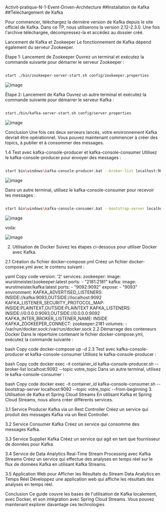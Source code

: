  Activit-pratique-N-1-Event-Driven-Architecture
##Installation de Kafka
##Téléchargement de Kafka

Pour commencer, téléchargez la dernière version de Kafka depuis le site officiel de Kafka. Dans ce TP, nous utiliserons la version 2.12-2.3.0. Une fois l'archive téléchargée, décompressez-la et accédez au dossier créé.

Lancement de Kafka et Zookeeper
Le fonctionnement de Kafka dépend également du serveur Zookeeper.

Étape 1: Lancement de Zookeeper
Ouvrez un terminal et exécutez la commande suivante pour démarrer le serveur Zookeeper :

```bash

start ./bin/zookeeper-server-start.sh config/zookeeper.properties
```

![image](https://github.com/Userkaoutar/Activit-pratique-N-1-Event-Driven-Architecture/assets/101696114/76c73be1-d1dd-4a58-bf00-8aed66b6c3cc)


Étape 2: Lancement de Kafka
Ouvrez un autre terminal et exécutez la commande suivante pour démarrer le serveur Kafka :

```bash

start./bin/kafka-server-start.sh config/server.properties
```

![image](https://github.com/Userkaoutar/Activit-pratique-N-1-Event-Driven-Architecture/assets/101696114/b1b3468e-fead-4e08-832c-974fac804776)

Conclusion
Une fois ces deux serveurs lancés, votre environnement Kafka devrait être opérationnel. Vous pouvez maintenant commencer à créer des topics, à publier et à consommer des messages. 

1.4 Test avec kafka-console-producer et kafka-console-consumer
Utilisez le kafka-console-producer pour envoyer des messages :

```bash

start bin\windows\kafka-console-producer.bat --broker-list localhost:9092 --topic kaoutar-topic

```

![image](https://github.com/Userkaoutar/Activit-pratique-N-1-Event-Driven-Architecture/assets/101696114/09eabd3e-39ff-483a-82a6-48289c6ba4c7)



Dans un autre terminal, utilisez le kafka-console-consumer pour recevoir les messages :

```bash

start bin\windows\kafka-console-consumer.bat --bootstrap-server localhost:9092 --topic kaoutar-topic --from-beginning


```

![image](https://github.com/Userkaoutar/Activit-pratique-N-1-Event-Driven-Architecture/assets/101696114/0542cf73-6efd-495d-9318-708393c50dc0)


voila:

![image](https://github.com/Userkaoutar/Activit-pratique-N-1-Event-Driven-Architecture/assets/101696114/227368a4-80a1-4e63-b39f-8257af5b836d)


2. Utilisation de Docker
Suivez les étapes ci-dessous pour utiliser Docker avec Kafka.

2.1 Création du fichier docker-compose.yml
Créez un fichier docker-compose.yml avec le contenu suivant :

yaml
Copy code
version: '2'
services:
  zookeeper:
    image: wurstmeister/zookeeper:latest
    ports:
     - "2181:2181"
  kafka:
    image: wurstmeister/kafka:latest
    ports:
     - "9092:9092"
    expose:
     - "9093"
    environment:
      KAFKA_ADVERTISED_LISTENERS: INSIDE://kafka:9093,OUTSIDE://localhost:9092
      KAFKA_LISTENER_SECURITY_PROTOCOL_MAP: INSIDE:PLAINTEXT,OUTSIDE:PLAINTEXT
      KAFKA_LISTENERS: INSIDE://0.0.0.0:9093,OUTSIDE://0.0.0.0:9092
      KAFKA_INTER_BROKER_LISTENER_NAME: INSIDE
      KAFKA_ZOOKEEPER_CONNECT: zookeeper:2181
    volumes:
     - /var/run/docker.sock:/var/run/docker.sock
2.2 Démarrage des conteneurs Docker
Dans le répertoire contenant le fichier docker-compose.yml, exécutez la commande suivante :

bash
Copy code
docker-compose up -d
2.3 Test avec kafka-console-producer et kafka-console-consumer
Utilisez le kafka-console-producer :

bash
Copy code
docker exec -it container_id kafka-console-producer.sh --broker-list localhost:9092 --topic votre_topic
Dans un autre terminal, utilisez le kafka-console-consumer :

bash
Copy code
docker exec -it container_id kafka-console-consumer.sh --bootstrap-server localhost:9092 --topic votre_topic --from-beginning
3. Utilisation de Kafka et Spring Cloud Streams
En utilisant Kafka et Spring Cloud Streams, nous allons créer différents services.

3.1 Service Producer Kafka via un Rest Controller
Créez un service qui produit des messages Kafka via un Rest Controller.

3.2 Service Consumer Kafka
Créez un service qui consomme des messages Kafka.

3.3 Service Supplier Kafka
Créez un service qui agit en tant que fournisseur de données pour Kafka.

3.4 Service de Data Analytics Real-Time Stream Processing avec Kafka Streams
Créez un service qui effectue des analyses en temps réel sur le flux de données Kafka en utilisant Kafka Streams.

3.5 Application Web pour Afficher les Résultats du Stream Data Analytics en Temps Réel
Développez une application web qui affiche les résultats des analyses en temps réel.

Conclusion
Ce guide couvre les bases de l'utilisation de Kafka localement, avec Docker, et son intégration avec Spring Cloud Streams. Vous pouvez maintenant explorer davantage ces technologies
